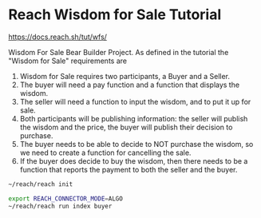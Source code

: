 # Reach Wisdom for Sale Tutorial
https://docs.reach.sh/tut/wfs/

Wisdom For Sale Bear Builder Project. As defined in the tutorial the "Wisdom for Sale" requirements are

1. Wisdom for Sale requires two participants, a Buyer and a Seller.
2. The buyer will need a pay function and a function that displays the wisdom.
3. The seller will need a function to input the wisdom, and to put it up for sale.
4. Both participants will be publishing information: the seller will publish the wisdom and the price, the buyer will publish their decision to purchase.
5. The buyer needs to be able to decide to NOT purchase the wisdom, so we need to create a function for cancelling the sale.
6. If the buyer does decide to buy the wisdom, then there needs to be a function that reports the payment to both the seller and the buyer.


```bash
~/reach/reach init

export REACH_CONNECTOR_MODE=ALGO
~/reach/reach run index buyer

```
